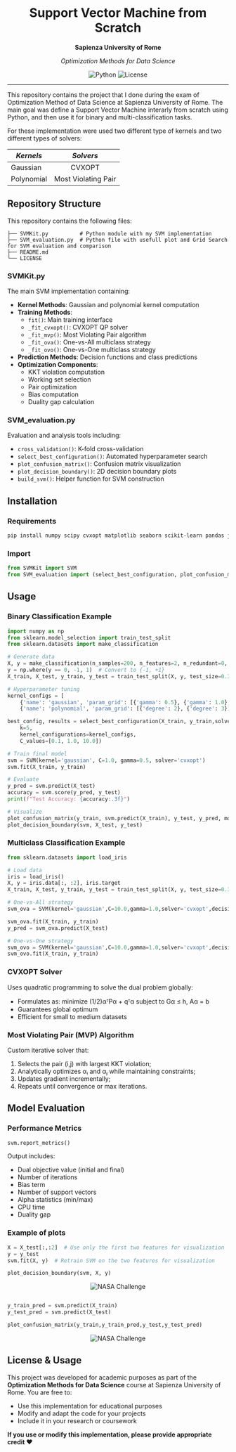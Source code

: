 <div align="center">
  <h1>
    Support Vector Machine from Scratch 
  </h1>
  <p><strong>Sapienza University of Rome</strong></p>
  <p><em>Optimization Methods for Data Science</em></p>
  <p>
    <img src="https://img.shields.io/badge/Python-3.9+-blue.svg" alt="Python"/>
    <img src="https://img.shields.io/badge/License-Academic-green.svg" alt="License"/>
  </p>
</div>

---

This repository contains the project that I done during the exam of Optimization Method of Data Science at Sapienza University of Rome. The main goal was define a Support Vector Machine interarly from scratch using Python, and then use it for binary and multi-classification tasks. 

For these implementation were used two different type of kernels and two different types of solvers:

<div align="center">

| *Kernels*  |  *Solvers*   |  
|----------|:-------------:|
| Gaussian  |  CVXOPT |
| Polynomial |  Most Violating Pair |

</div>

## Repository Structure

This repository contains the following files:

```
├── SVMKit.py          # Python module with my SVM implementation  
├── SVM_evaluation.py  # Python file with usefull plot and Grid Search for SVM evaluation and comparison 
├── README.md
└── LICENSE
```

### SVMKit.py

The main SVM implementation containing:
- **Kernel Methods**: Gaussian and polynomial kernel computation
- **Training Methods**: 
  - `fit()`: Main training interface
  - `_fit_cvxopt()`: CVXOPT QP solver
  - `_fit_mvp()`: Most Violating Pair algorithm
  - `_fit_ova()`: One-vs-All multiclass strategy
  - `_fit_ovo()`: One-vs-One multiclass strategy
- **Prediction Methods**: Decision functions and class predictions
- **Optimization Components**:
  - KKT violation computation
  - Working set selection
  - Pair optimization
  - Bias computation
  - Duality gap calculation

### SVM_evaluation.py

Evaluation and analysis tools including:
- `cross_validation()`: K-fold cross-validation
- `select_best_configuration()`: Automated hyperparameter search
- `plot_confusion_matrix()`: Confusion matrix visualization
- `plot_decision_boundary()`: 2D decision boundary plots
- `build_svm()`: Helper function for SVM construction

## Installation

### Requirements

```bash
pip install numpy scipy cvxopt matplotlib seaborn scikit-learn pandas joblib
```

### Import

```python
from SVMKit import SVM
from SVM_evaluation import (select_best_configuration, plot_confusion_matrix, plot_decision_boundary)
```

## Usage

### Binary Classification Example 

```python
import numpy as np
from sklearn.model_selection import train_test_split
from sklearn.datasets import make_classification

# Generate data
X, y = make_classification(n_samples=200, n_features=2, n_redundant=0, random_state=42)
y = np.where(y == 0, -1, 1)  # Convert to {-1, +1}
X_train, X_test, y_train, y_test = train_test_split(X, y, test_size=0.3)

# Hyperparameter tuning
kernel_configs = [
    {'name': 'gaussian', 'param_grid': [{'gamma': 0.5}, {'gamma': 1.0}, {'gamma': 2.0}]},
    {'name': 'polynomial', 'param_grid': [{'degree': 2}, {'degree': 3}]}]

best_config, results = select_best_configuration(X_train, y_train,solver='cvxopt',
    k=5,
    kernel_configurations=kernel_configs,
    C_values=[0.1, 1.0, 10.0])

# Train final model
svm = SVM(kernel='gaussian', C=1.0, gamma=0.5, solver='cvxopt')
svm.fit(X_train, y_train)

# Evaluate
y_pred = svm.predict(X_test)
accuracy = svm.score(y_pred, y_test)
print(f"Test Accuracy: {accuracy:.3f}")

# Visualize
plot_confusion_matrix(y_train, svm.predict(X_train), y_test, y_pred, mode='binary')
plot_decision_boundary(svm, X_test, y_test)
```

### Multiclass Classification Example

```python
from sklearn.datasets import load_iris

# Load data
iris = load_iris()
X, y = iris.data[:, :2], iris.target
X_train, X_test, y_train, y_test = train_test_split(X, y, test_size=0.3)

# One-vs-All strategy
svm_ova = SVM(kernel='gaussian',C=10.0,gamma=1.0,solver='cvxopt',decision_function_shape='ova')

svm_ova.fit(X_train, y_train)
y_pred = svm_ova.predict(X_test)

# One-vs-One strategy
svm_ovo = SVM(kernel='gaussian',C=10.0,gamma=1.0,solver='cvxopt',decision_function_shape='ovo')
svm_ovo.fit(X_train, y_train)

```

### CVXOPT Solver

Uses quadratic programming to solve the dual problem globally:
- Formulates as: minimize (1/2)αᵀPα + qᵀα subject to Gα ≤ h, Aα = b
- Guarantees global optimum
- Efficient for small to medium datasets

### Most Violating Pair (MVP) Algorithm

Custom iterative solver that:
1. Selects the pair (i,j) with largest KKT violation;
2. Analytically optimizes αᵢ and αⱼ while maintaining constraints;
3. Updates gradient incrementally;
4. Repeats until convergence or max iterations.

## Model Evaluation

### Performance Metrics

```python
svm.report_metrics()
```

Output includes:
- Dual objective value (initial and final)
- Number of iterations
- Bias term
- Number of support vectors
- Alpha statistics (min/max)
- CPU time
- Duality gap

### Example of plots

```python
X = X_test[:,:2]  # Use only the first two features for visualization
y = y_test
svm.fit(X, y)  # Retrain SVM on the two features for visualization

plot_decision_boundary(svm, X, y)

```
<p align="center">
  <img src="IMG_Git/SVM_Plot.png" alt="NASA Challenge">
</p>

```python

y_train_pred = svm.predict(X_train)
y_test_pred = svm.predict(X_test)

plot_confusion_matrix(y_train,y_train_pred,y_test,y_test_pred)
```

<p align="center">
  <img src="IMG_Git/Confusion_Matrix.png" alt="NASA Challenge">
</p>

## License & Usage

This project was developed for academic purposes as part of the **Optimization Methods for Data Science** course at Sapienza University of Rome. You are free to:

- Use this implementation for educational purposes
- Modify and adapt the code for your projects
- Include it in your research or coursework

**If you use or modify this implementation, please provide appropriate credit ❤️**
